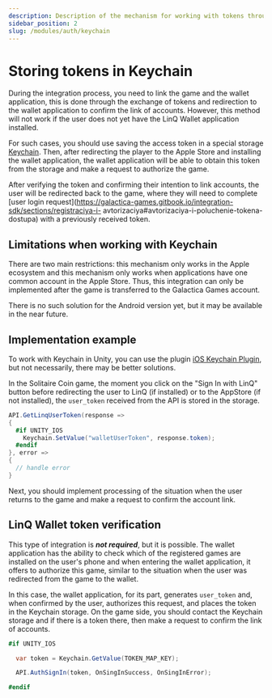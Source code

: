 ```yaml
---
description: Description of the mechanism for working with tokens through Keychain (Apple) for cases when the wallet application has not yet been installed.
sidebar_position: 2
slug: /modules/auth/keychain
---
```


# Storing tokens in Keychain

During the integration process, you need to link the game and the wallet application, this is done through the exchange of tokens and redirection to the wallet application to confirm the link of accounts. However, this method will not work if the user does not yet have the LinQ Wallet application installed.

For such cases, you should use saving the access token in a special storage [Keychain](https://developer.apple.com/documentation/security/keychain\_services). Then, after redirecting the player to the Apple Store and installing the wallet application, the wallet application will be able to obtain this token from the storage and make a request to authorize the game.

After verifying the token and confirming their intention to link accounts, the user will be redirected back to the game, where they will need to complete [user login request](https://galactica-games.gitbook.io/integration-sdk/sections/registraciya-i- avtorizaciya#avtorizaciya-i-poluchenie-tokena-dostupa) with a previously received token.

## Limitations when working with Keychain

There are two main restrictions: this mechanism only works in the Apple ecosystem and this mechanism only works when applications have one common account in the Apple Store. Thus, this integration can only be implemented after the game is transferred to the Galactica Games account.

There is no such solution for the Android version yet, but it may be available in the near future.

## Implementation example

To work with Keychain in Unity, you can use the plugin [iOS Keychain Plugin](https://assetstore.unity.com/packages/3d/characters/ios-keychain-plugin-43083), but not necessarily, there may be better solutions.

In the Solitaire Coin game, the moment you click on the "Sign In with LinQ" button before redirecting the user to LinQ (if installed) or to the AppStore (if not installed), the `user_token` received from the API is stored in the storage.

```csharp
API.GetLinqUserToken(response =>
{
  #if UNITY_IOS
    Keychain.SetValue("walletUserToken", response.token);
  #endif
}, error =>
{
  // handle error
}
```

Next, you should implement processing of the situation when the user returns to the game and make a request to confirm the account link.

## LinQ Wallet token verification

This type of integration is _**not required**_, but it is possible. The wallet application has the ability to check which of the registered games are installed on the user's phone and when entering the wallet application, it offers to authorize this game, similar to the situation when the user was redirected from the game to the wallet.&#x20;

In this case, the wallet application, for its part, generates `user_token` and, when confirmed by the user, authorizes this request, and places the token in the Keychain storage. On the game side, you should contact the Keychain storage and if there is a token there, then make a request to confirm the link of accounts.

```csharp
#if UNITY_IOS

  var token = Keychain.GetValue(TOKEN_MAP_KEY);

  API.AuthSignIn(token, OnSingInSuccess, OnSingInError);

#endif
```
